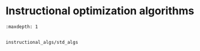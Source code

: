 # Instructional optimization algorithms

```{toctree}
:maxdepth: 1


instructional_algs/std_algs
```